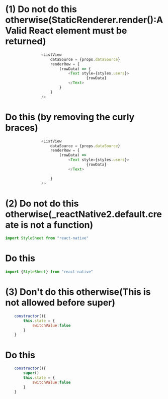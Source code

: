 # (1) Do not do this otherwise(StaticRenderer.render():A Valid React element must be returned)

```javascript
				<ListView
					dataSource = {props.dataSource} 
					renderRow = {
						(rowData) => {
							<Text style={styles.users}>
									{rowData}
							</Text>	 
						}
					}
				/>
```

# Do this (by removing the curly braces)

```javascript
				<ListView
					dataSource = {props.dataSource} 
					renderRow = {
						(rowData) => 
							<Text style={styles.users}>
									{rowData}
							</Text>	 
						
					}
				/>
```

# (2) Do not do this otherwise(_reactNative2.default.create is not a function)

```javascript
import StyleSheet from "react-native" 
```

# Do this

```javascript
import {StyleSheet} from "react-native" 
```

# (3) Don't do this otherwise(This is not allowed before super)

```javascript
	constructor(){
		this.state = {
			switchValue:false
		}
	}
```

# Do this

```javascript
	constructor(){
		super()
		this.state = {
			switchValue:false
		}
	}
```

